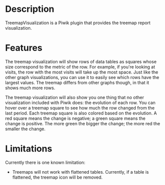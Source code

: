 # Description

TreemapVisualization is a Piwik plugin that provides the treemap report visualization.

# Features

The treemap visualization will show rows of data tables as squares whose size correspond to the metric of the row. For example, if you're looking at visits, the row with the most visits will take up the most space. Just like the other graph visualizations, you can use it to easily see which rows have the largest values. The treemap differs from other graphs though, in that it shows much more rows.

The treemap visualization will also show you one thing that no other visualization included with Piwik does: the evolution of each row. You can hover over a treemap square to see how much the row changed from the last period. Each treemap square is also colored based on the evolution. A red square means the change is negative; a green square means the change is positive. The more green the bigger the change; the more red the smaller the change.

# Limitations

Currently there is one known limitation:

* Treemaps will not work with flattened tables. Currently, if a table is flattened, the treemap icon will be removed.
